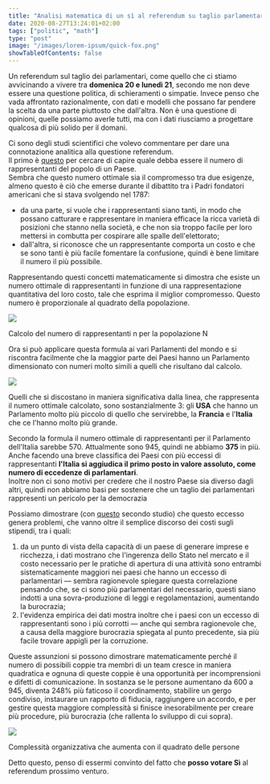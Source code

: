 ```yaml
---
title: "Analisi matematica di un sì al referendum su taglio parlamentari"
date: 2020-08-27T13:24:01+02:00
tags: ["politic", "math"]
type: "post"
image: "/images/lorem-ipsum/quick-fox.png"
showTableOfContents: false
---
```


Un referendum sul taglio dei parlamentari, come quello che ci stiamo avvicinando a vivere tra **domenica 20 e lunedì 21**, secondo me non deve essere una questione politica, di schieramenti o simpatie. Invece penso che vada affrontato razionalmente, con dati e modelli che possano far pendere la scelta da una parte piuttosto che dall'altra. Non è una questione di opinioni, quelle possiamo averle tutti, ma con i dati riusciamo a progettare qualcosa di più solido per il domani.  
  
Ci sono degli studi scientifici che volevo commentare per dare una connotazione analitica alla questione referendum.  
Il primo è [questo](http://publications.ut-capitole.fr/2423/1/representatives.pdf) per cercare di capire quale debba essere il numero di rappresentanti del popolo di un Paese.  
Sembra che questo numero ottimale sia il compromesso tra due esigenze, almeno questo è ciò che emerse durante il dibattito tra i Padri fondatori americani che si stava svolgendo nel 1787:

*   da una parte, si vuole che i rappresentanti siano tanti, in modo che possano catturare e rappresentare in maniera efficace la ricca varietà di posizioni che stanno nella società, e che non sia troppo facile per loro mettersi in combutta per cospirare alle spalle dell'elettorato;
*   dall'altra, si riconosce che un rappresentante comporta un costo e che se sono tanti è più facile fomentare la confusione, quindi è bene limitare il numero il più possibile.

Rappresentando questi concetti matematicamente si dimostra che esiste un numero ottimale di rappresentanti in funzione di una rappresentazione quantitativa del loro costo, tale che esprima il miglior compromesso. Questo numero è proporzionale al quadrato della popolazione.

![](https://dariofadda.it/media/posts/10/responsive/1_EXKFsRLUiUzVdg8W7dmy1A-xs.png)

Calcolo del numero di rappresentanti n per la popolazione N

Ora si può applicare questa formula ai vari Parlamenti del mondo e si riscontra facilmente che la maggior parte dei Paesi hanno un Parlamento dimensionato con numeri molto simili a quelli che risultano dal calcolo.

![](https://dariofadda.it/media/posts/10/responsive/1_ISFee-fKB5pDD_sD_Za1KA-xs.png)

Quelli che si discostano in maniera significativa dalla linea, che rappresenta il numero ottimale calcolato, sono sostanzialmente 3: gli **USA** che hanno un Parlamento molto più piccolo di quello che servirebbe, la **Francia** e l'**Italia** che ce l'hanno molto più grande.  
  
Secondo la formula il numero ottimale di rappresentanti per il Parlamento dell'Italia sarebbe 570. Attualmente sono 945, quindi ne abbiamo **375** in più.  
Anche facendo una breve classifica dei Paesi con più eccessi di rappresentanti **l'Italia si aggiudica il primo posto in valore assoluto, come numero di eccedenze di parlamentari**.  
Inoltre non ci sono motivi per credere che il nostro Paese sia diverso dagli altri, quindi non abbiamo basi per sostenere che un taglio dei parlamentari rappresenti un pericolo per la democrazia  
  
Possiamo dimostrare (con [questo](https://www.researchgate.net/publication/317753126_More_politicians_more_corruption_evidence_from_Swedish_municipalities) secondo studio) che questo eccesso genera problemi, che vanno oltre il semplice discorso dei costi sugli stipendi, tra i quali:

1.  da un punto di vista della capacità di un paese di generare imprese e ricchezza, i dati mostrano che l'ingerenza dello Stato nel mercato e il costo necessario per le pratiche di apertura di una attività sono entrambi sistematicamente maggiori nei paesi che hanno un eccesso di parlamentari — sembra ragionevole spiegare questa correlazione pensando che, se ci sono più parlamentari del necessario, questi siano indotti a una sovra-produzione di leggi e regolamentazioni, aumentando la burocrazia;
2.  l'evidenza empirica dei dati mostra inoltre che i paesi con un eccesso di rappresentanti sono i più corrotti — anche qui sembra ragionevole che, a causa della maggiore burocrazia spiegata al punto precedente, sia più facile trovare appigli per la corruzione.

Queste assunzioni si possono dimostrare matematicamente perché il numero di possibili coppie tra membri di un team cresce in maniera quadratica e ognuna di queste coppie è una opportunità per incomprensioni e difetti di comunicazione. In sostanza se le persone aumentano da 600 a 945, diventa 248% più faticoso il coordinamento, stabilire un gergo condiviso, instaurare un rapporto di fiducia, raggiungere un accordo, e per gestire questa maggiore complessità si finisce inesorabilmente per creare più procedure, più burocrazia (che rallenta lo sviluppo di cui sopra).

![](https://dariofadda.it/media/posts/10/responsive/0_jr7REbgogrbvmzGn-xs.jpg)

Complessità organizzativa che aumenta con il quadrato delle persone

Detto questo, penso di essermi convinto del fatto che **posso votare Sì** al referendum prossimo venturo.
